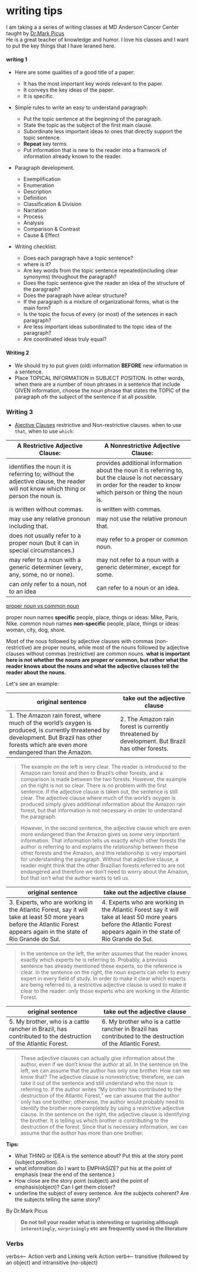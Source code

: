 # writing tips

I am taking a a series of writing classes at MD Anderson Cancer Center taught by [Dr.Mark Picus](https://gsbs.uth.edu/faculty/faculty-directory/faculty-profiles.htm?id=2851994)  
He is a great teacher of knowledge and humor. I love his classes and I want to put the key things that I have leraned here.  

#### writing 1  
* Here are some qualities of a good title of a paper:
    + It has the most important key words relevant to the paper.  
    + It conveys the key ideas of the paper.  
    + It is specific.  

* Simple rules to write an easy to understand paragraph:  
    + Put the topic sentence at the beginning of the paragraph.  
    + State the topic as the subject of the first main clause.  
    + Subordinate less important ideas to ones that directly support the topic sentence.  
    + **Repeat** key terms.
    + Put information that is new to the reader into a framwork of information already known to the reader.  

* Paragraph development.
    + Exemplification  
    + Enumeration  
    + Description 
    + Definition  
    + Classification & Division
    + Narration
    + Process
    + Analysis
    + Comparison & Contrast
    + Cause & Effect
    
* Writing checklist:  
    + Does each paragraph have a topic sentence?  
    + where is it?
    + Are key words from the topic sentence repeated(including clear synonyms) throughout the paragraph?  
    + Does the topic sentence give the reader an idea of the structure of the paragraph?  
    + Does the paragraph have aclear structure?  
    + If the paragraph is a mixture of organizational forms, what is the main form?  
    + Is the topic the focus of every (or most) of the setences in each paragraph?  
    + Are less important ideas subordinated to the topic idea of the paragraph?  
    + Are coordinated ideas truly equal?

#### Writing 2    

* We should try to put given (old) information **BEFORE** new information in a sentence.  
* Place TOPICAL INFORMATION in SUBJECT POSITION. In other words, when there are a number of noun phrases in a sentence that
include GIVEN information, choose the noun phrase that states the TOPIC of the paragraph ofr the subject of the sentence if
at all possible.   


### Writing 3

* [Ajective Clauses](https://github.com/crazyhottommy/writing-tips/blob/master/Restrictive.and.Nonrestrictive.adjective.clauses.md)  restrictive and Non-restrictive clauses. when to use `that`, when to use `which`:


| A Restrictive Adjective Clause:                                                                                                    | A Nonrestrictive Adjective Clause:                                                                                                                                    |
| ---------------------------------------------------------------------------------------------------------------------------------- | --------------------------------------------------------------------------------------------------------------------------------------------------------------------- |
| identifies the noun it is referring to; without the adjective clause, the reader will not know which thing or person the noun is.  | provides additional information about the noun it is referring to, but the clause is not necessary in order for the reader to know which person or thing the noun is. |
| is written without commas.                                                                                                         | is written with commas.                                                                                                                                               |
| may use any relative pronoun including that.                                                                                       | may not use the relative pronoun that.                                                                                                                                |
| does not usually refer to a proper noun (but it can in special circumstances.)                                                     | may refer to a proper or common noun.                                                                                                                                 |
| may refer to a noun with a generic determiner (every, any, some, no or none).                                                      | may not refer to a noun with a generic determiner, except for some.                                                                                                   |
| can only refer to a noun, not to an idea                                                                                           | can refer to a noun or an idea.                                                                                                                                       |
[proper noun vs common noun](http://www.english-grammar-revolution.com/proper-nouns.html)  

proper noun names **specific** people, place, things or ideas: Mike, Paris, Nike.
common noun names **non-specific** people, place, things or ideas: woman, city, dog, shore.

Most of the nous followed by adjective clauses with commas (non-restrictive) are proper nouns, while most of the nouns followed by adjective clauses without commas (restrictive) are common nouns. **what is important here is not whether the nouns are proper or common, but rather what the reader knows about the nouns and what the adjective clauses tell the reader about the nouns.** 

Let's see an example:

| original sentence                                                                                                                                                                              | take out the adjective clause                                                                    |
| ---------------------------------------------------------------------------------------------------------------------------------------------------------------------------------------------- | ------------------------------------------------------------------------------------------------ |
| 1. The Amazon rain forest, where much of the world’s oxygen is produced, is currently threatened by development. But Brazil has other forests which are even more endangered than the Amazon.  | 2. The Amazon rain forest is currently threatened by development. But Brazil has other forests.  |



>The example on the left is very clear. The reader is introduced to the Amazon rain forest and
then to Brazil’s other forests, and a comparison is made between the two forests. However, the
example on the right is not so clear. There is no problem with the first sentence. If the adjective
clause is taken out, the sentence is still clear. The adjective clause where much of the world’s
oxygen is produced simply gives additional information about the Amazon rain forest, but that
information is not necessary in order to understand the paragraph.

>However, in the second sentence, the adjective clause which are even more endangered than the
Amazon gives us some very important information. That information tells us exactly which other
forests the author is referring to and explains the relationship between these other forests and the
Amazon, and this relationship is very important for understanding the paragraph. Without that
adjective clause, a reader might think that the other Brazilian forests referred to are not
endangered and therefore we don’t need to worry about the Amazon, but that isn’t what the
author wants to tell us.

| original sentence                                                                                                                                                        | take out the adjective clause                                                                                                                                         |
| ------------------------------------------------------------------------------------------------------------------------------------------------------------------------ | --------------------------------------------------------------------------------------------------------------------------------------------------------------------- |
| 3. Experts, who are working in the Atlantic Forest, say it will take at least 50 more years before the Atlantic Forest appears again in the state of Rio Grande do Sul.  | 4. Experts who are working in the Atlantic Forest say it will take at least 50 more years before the Atlantic Forest appears again in the state of Rio Grande do Sul. |

>In the sentence on the left, the writer assumes that the reader knows exactly which experts he is
referring to. Probably, a previous sentence has already mentioned these experts, so the reference
is clear. In the sentence on the right, the noun experts can refer to every expert in every field of
study. In order to make it clear which experts are being referred to, a restrictive adjective clause is
used to make it clear to the reader: only those experts who are working in the Atlantic Forest. 

| original sentence                                                                                             | take out the adjective clause                                                                               |
| ------------------------------------------------------------------------------------------------------------- | ----------------------------------------------------------------------------------------------------------- |
| 5. My brother, who is a cattle rancher in Brazil, has contributed to the destruction of the Atlantic Forest.  | 6. My brother who is a cattle rancher in Brazil has contributed to the destruction of the Atlantic Forest.  |

>These adjective clauses can actually give information about the author, even if we don’t know
the author at all. In the sentence on the left, we can assume that the author has only one brother.
How can we know that? The adjective clause is nonrestrictive; therefore, we can take it out of the
sentence and still understand who the noun is referring to. If the author writes “My brother has
contributed to the destruction of the Atlantic Forest,” we can assume that the author only has one
brother; otherwise, the author would probably need to identify the brother more completely by
using a restrictive adjective clause. In the sentence on the right, the adjective clause is identifying
the brother. It is telling us which brother is contributing to the destruction of the forest. Since that
is necessary information, we can assume that the author has more than one brother. 

**Tips:**

* What THING or IDEA is the sentence about? Put this at the story point (subject position).
* what information do I want to EMPHASIZE? put his at the point of emphasis (near the end of the sentence.)
* How close are the story point (subject) and the point of emphasis(object)?  Can I get them closer?
* underline the subject of every sentence. Are the subjects coherent? Are the subjects telling the same story?


By Dr.Mark Picus
>**Do not tell your reader what is interesting or suprising although `interestingly`, `surprisingly` etc are frequently used in the literature**


### Verbs

verbs<-- Action verb and Linking verk
Action verb<-- transitive (followed by an object) and intransitive (no-object)
